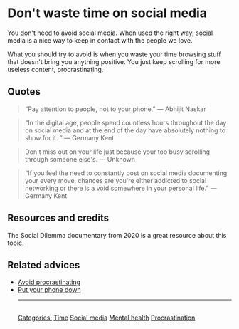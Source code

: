 # Don't waste time on social media

You don't need to avoid social media. When used the right way, social media is a nice way to keep in contact with the people we love.

What you should try to avoid is when you waste your time browsing stuff that doesn't bring you anything positive. You just keep scrolling for more useless content, procrastinating.

## Quotes

> “Pay attention to people, not to your phone.” ― Abhijit Naskar

> “In the digital age, people spend countless hours throughout the day on social media and at the end of the day have absolutely nothing to show for it. ” ― Germany Kent

> Don't miss out on your life just because your too busy scrolling through someone else's. ― Unknown

> “If you feel the need to constantly post on social media documenting your every move, chances are you're either addicted to social networking or there is a void somewhere in your personal life.” ― Germany Kent

## Resources and credits

The Social Dilemma documentary from 2020 is a great resource about this topic.

## Related advices

- [Avoid procrastinating](../Avoid%20procrastinating/index.md)
- [Put your phone down](../Put%20your%20phone%20down/index.md)<hr/><br/>[Categories:](../Categories/index.md) [Time](../Categories/Time.md) [Social media](../Categories/Social%20media.md) [Mental health](../Categories/Mental%20health.md) [Procrastination](../Categories/Procrastination.md)